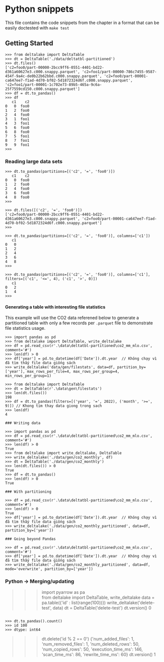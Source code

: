 # Python snippets

This file contains the code snippets from the chapter in a format that can be
easily doctested with `make test`

## Getting Started

```
>>> from deltalake import DeltaTable
>>> dt = DeltaTable('./data/deltatbl-partitioned')
>>> dt.files()
['c2=foo0/part-00000-2bcc9ff6-0551-4401-bd22-d361a60627e3.c000.snappy.parquet', 'c2=foo1/part-00000-786c7455-9587-454f-9a4c-de0b22b62bbd.c000.snappy.parquet', 'c2=foo0/part-00001-ca647ee7-f1ad-4d70-bf02-5d1872324d6f.c000.snappy.parquet', 'c2=foo1/part-00001-1c702e73-89b5-465a-9c6a-25f7559cd150.c000.snappy.parquet']
>>> df = dt.to_pandas()
>>> df
   c1	 c2
0   0  foo0
1   2  foo0
2   4  foo0
3   1  foo1
4   3  foo1
5   6  foo0
6   8  foo0
7   5  foo1
8   7  foo1
9   9  foo1
>>>
```

### Reading large data sets

```
>>> dt.to_pandas(partitions=[('c2', '=', 'foo0')])
   c1	 c2
0   0  foo0
1   2  foo0
2   4  foo0
3   6  foo0
4   8  foo0
>>>
```

```
>>> dt.files([('c2', '=', 'foo0')])
['c2=foo0/part-00000-2bcc9ff6-0551-4401-bd22-d361a60627e3.c000.snappy.parquet', 'c2=foo0/part-00001-ca647ee7-f1ad-4d70-bf02-5d1872324d6f.c000.snappy.parquet']
>>>
```

```
>>> dt.to_pandas(partitions=[('c2', '=', 'foo0')], columns=['c1'])
   c1
0   0
1   2
2   4
3   6
4   8
>>>
```

```
>>> dt.to_pandas(partitions=[('c2', '=', 'foo0')], columns=['c1'], filters=[('c1', '<=', 4), ('c1', '>', 0)])
   c1
0   2
1   4
>>>
```

#### Generating a table with interesting file statistics

This example will use the CO2 data referened below to generate a partitioned table with only a few records per `.parquet` file to demonstrate file statistics usage.

```
>>> import pandas as pd
>>> from deltalake import DeltaTable, write_deltalake
>>> df = pd.read_csv(r'.\data\deltatbl-partitioned\co2_mm_mlo.csv', comment='#')
>>> len(df) > 0
>>> df['year'] = pd.to_datetime(df['Date']).dt.year  // Không chạy vì đã tìm thấy file data giống sách
>>> write_deltalake('data/gen/filestats', data=df, partition_by=['year'], max_rows_per_file=4, max_rows_per_group=4, min_rows_per_group=1)

>>> from deltalake import DeltaTable
>>> dt = DeltaTable(r'.\data\gen\filestats')
>>> len(dt.files())
198
>>> df = dt.to_pandas(filters=[('year', '=', 2022), ('month', '>=', 9)]) // Khong tim thay data giong trong sach
>>> len(df)
4

### Writing data

>>> import pandas as pd
>>> df = pd.read_csv(r'.\data\deltatbl-partitioned\co2_mm_mlo.csv', comment='#')
>>> len(df) > 0
True
>>> from deltalake import write_deltalake, DeltaTable
>>> write_deltalake('./data/gen/co2_monthly', df)
>>> dt = DeltaTable('./data/gen/co2_monthly')
>>> len(dt.files()) > 0
True
>>> df = dt.to_pandas()
>>> len(df) > 0
True

### With partitioning

>>> df = pd.read_csv(r'.\data\deltatbl-partitioned\co2_mm_mlo.csv', comment='#')
>>> len(df) > 0
True
>>> df['year'] = pd.to_datetime(df['Date']).dt.year  // Không chạy vì đã tìm thấy file data giống sách
>>> write_deltalake('./data/gen/co2_monthly_partitioned', data=df, partition_by=['year'])

### Going beyond Pandas

>>> df = pd.read_csv(r'.\data\deltatbl-partitioned\co2_mm_mlo.csv', comment='#')
>>> df['year'] = pd.to_datetime(df['Date']).dt.year  // Không chạy vì đã tìm thấy file data giống sách
>>> write_deltalake('./data/gen/co2_monthly_partitioned', data=df, mode='overwrite', partition_by=['year'])
```

### Python -> Merging/updating

>>> import pyarrow as pa  
>>> from deltalake import DeltaTable, write_deltalake
>>> data = pa.table({'id' : list(range(100))})
>>> write_deltalake('delete-test', data)
>>> dt = DeltaTable('delete-test')
>>> dt.version()
>>> 0
```

>>> dt.to_pandas().count()
>>> id 100
>>> dtype: int64
```

>>> dt.delete('id % 2 == 0')
>>> {'num_added_files': 1, 'num_removed_files': 1, 'num_deleted_rows': 50, 'num_copied_rows': 50, 'execution_time_ms': 146, 'scan_time_ms': 86, 'rewrite_time_ms': 60}
>>> dt.version()
>>> 1
```
